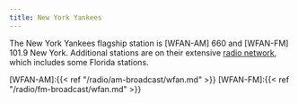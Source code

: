 ```yaml
---
title: New York Yankees
---
```

The New York Yankees flagship station is [WFAN-AM] 660 and
[WFAN-FM] 101.9 New York. Additional stations are on their
extensive [radio network], which includes some Florida stations.

[radio network]:https://www.wikiwand.com/en/New_York_Yankees_Radio_Network

[WFAN-AM]:{{< ref "/radio/am-broadcast/wfan.md" >}}
[WFAN-FM]:{{< ref "/radio/fm-broadcast/wfan.md" >}}
